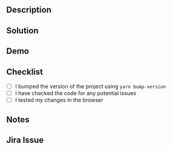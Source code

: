 <!--- Ensure the title above contains the Jira issue name e.g PROCESS0UT-1 -->

## Description
<!--- Provide some context in regard to this PR. -->

## Solution
<!--- Describe the solution/fix implemented in this PR. -->

## Demo
<!--- If applicable, provide a demo of the solution/fix implemented in this PR. -->

## Checklist

- [ ] I bumped the version of the project using `yarn bump-version`
- [ ] I have checked the code for any potential issues
- [ ] I tested my changes in the browser

## Notes
<!--- Include any extra notes you may want the reviewer to know -->

## Jira Issue
<!--- Please attach a link to the Jira issue where possible. -->
